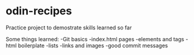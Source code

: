 # odin-recipes

Practice project to demostrate skills learned so far

Some things learned:
-Git basics
-index.html pages
-elements and tags
-html boilerplate
-lists
-links and images
-good commit messages
